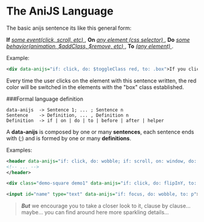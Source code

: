 The AniJS Language
==========================

The basic anijs sentence its like this general form:

**If** <u> *some event(click, scroll, [etc](https://developer.mozilla.org/en-US/docs/Web/Events))* </u>, **On** <u> *any element (css selector)* </u>, **Do** <u> *some behavior(animation, $addClass, $remove, [etc](#))* </u>, **To**  <u> *(any element)* </u>.

Example:

```xml
<div data-anijs="if: click, do: $toggleClass red, to: .box">If you click me, </div>
```

Every time the user clicks on the element with this sentence written, the red color will be switched in the elements with the "box" class established.

###Formal language definition

```
data-anijs  -> Sentence 1; ... ; Sentence n
Sentence    -> Definition, ... , Definition n
Definition  -> if | on | do | to | before | after | helper
```

A **data-anijs** is composed by one or many **sentences**, each sentence ends with (;) and is formed by one or many **definitions**.

Examples:
```xml
<header data-anijs="if: click, do: wobble; if: scroll, on: window, do: swing">
<!-- ... -->
</header>
```

```xml
<div class="demo-square demo1" data-anijs="if: click, do: flipInY, to: .container-box"></div>
```

```xml
<input id="name" type="text" data-anijs="if: focus, do: wobble, to: p">
```

> ***But*** we encourage you to take a closer look to it, clause by clause... maybe... you can find around here more sparkling details...
